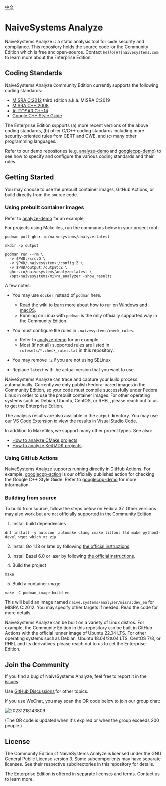 [中文](README.zh-CN.md)

# NaiveSystems Analyze

NaiveSystems Analyze is a static analysis tool for code security and compliance.
This repository holds the source code for the Community Edition which is free
and open-source. Contact `hello[AT]naivesystems.com` to learn more about the
Enterprise Edition.

## Coding Standards

NaiveSystems Analyze Community Edition currently supports the following coding
standards:

- [MISRA C:2012](https://misra.org.uk/product/misra-c2012-third-edition-first-revision/) third edition a.k.a. MISRA C:2019
- [MISRA C++:2008](https://misra.org.uk/product/misra-c2008/)
- [AUTOSAR C++14](https://www.autosar.org/fileadmin/standards/R22-11/AP/AUTOSAR_RS_CPP14Guidelines.pdf)
- [Google C++ Style Guide](https://naive.systems/styleguide/cppguide.html)

The Enterprise Edition supports (a) more recent versions of the above coding
standards, (b) other C/C++ coding standards including more security-oriented
rules from CERT and CWE, and (c) many other programming languages.

Refer to our demo repositories (e.g. [analyze-demo](https://github.com/naivesystems/analyze-demo)
and [googlecpp-demo](https://github.com/naivesystems/googlecpp-demo)) to see how
to specify and configure the various coding standards and their rules.

## Getting Started

You may choose to use the prebuilt container images, GitHub Actions, or build
directly from the source code.

### Using prebuilt container images

Refer to [analyze-demo](https://github.com/naivesystems/analyze-demo) for an
example.

For projects using Makefiles, run the commands below in your project root:

```
podman pull ghcr.io/naivesystems/analyze:latest

mkdir -p output

podman run --rm \
  -v $PWD:/src:O \
  -v $PWD/.naivesystems:/config:Z \
  -v $PWD/output:/output:Z \
  ghcr.io/naivesystems/analyze:latest \
  /opt/naivesystems/misra_analyzer -show_results
```

A few notes:

* You may use `docker` instead of `podman` here.
  * Read the wiki to learn more about how to run on
    [Windows](https://github.com/naivesystems/analyze/wiki/How-to-run-on-Windows)
    and
    [macOS](https://github.com/naivesystems/analyze/wiki/How-to-run-on-macOS).
  * Running on Linux with `podman` is the only officially supported way in the
    Community Edition.

* You must configure the rules in `.naivesystems/check_rules`.
  - Refer to
    [analyze-demo](https://github.com/naivesystems/analyze-demo/blob/master/.naivesystems/check_rules)
    for an example.
  - Most (if not all) supported rules are listed in `rulesets/*.check_rules.txt` in this repository.

* You may remove `:Z` if you are not using SELinux.

* Replace `latest` with the actual version that you want to use.

NaiveSystems Analyze can trace and capture your build process automatically.
Currently we only publish Fedora-based images in the Community Edition, so your
code must compile successfully under Fedora Linux in order to use the prebuilt
container images. For other operating systems such as Debian, Ubuntu, CentOS, or
RHEL, please reach out to us to get the Enterprise Edition.

The analysis results are also available in the `output` directory. You may use
our [VS Code Extension](https://marketplace.visualstudio.com/items?itemName=naivesystems.analyze)
to view the results in Visual Studio Code.

In addition to Makefiles, we support many other project types. See also:

* [How to analyze CMake projects](https://github.com/naivesystems/analyze/wiki/How-to-analyze-CMake-projects)
* [How to analyze Keil MDK projects](https://github.com/naivesystems/analyze/wiki/How-to-analyze-Keil-MDK-projects)

### Using GitHub Actions

NaiveSystems Analyze supports running directly in GitHub Actions. For example,
[googlecpp-action](https://github.com/naivesystems/googlecpp-action) is our
officially published action for checking the Google C++ Style Guide. Refer to
[googlecpp-demo](https://github.com/naivesystems/googlecpp-demo) for more
information.

### Building from source

To build from source, follow the steps below on Fedora 37. Other versions
may also work but are not officially supported in the Community Edition.

1. Install build dependencies

```
dnf install -y autoconf automake clang cmake libtool lld make python3-devel wget which xz zip
```

2. Install Go 1.18 or later by following [the official instructions](https://go.dev/doc/install).

3. Install Bazel 6.0 or later by following [the official instructions](https://bazel.build/install).

4. Build the project

```
make
```

5. Build a container image

```
make -C podman_image build-en
```

This will build an image named `naive.systems/analyzer/misra:dev_en` for MISRA
C:2012. You may specify other targets if needed. Read the code for more details.

NaiveSystems Analyze can be built on a variety of Linux distros. For example,
the Community Edition in this repository can be built in GitHub Actions with the
official runner image of Ubuntu 22.04 LTS. For other operating systems such as
Debian, Ubuntu 18.04/20.04 LTS, CentOS 7/8, or RHEL and its derivatives, please
reach out to us to get the Enterprise Edition.

## Join the Community

If you find a bug of NaiveSystems Analyze, feel free to report it in the [issues](https://github.com/naivesystems/analyze/issues).

Use [GitHub Discussions](https://github.com/naivesystems/analyze/discussions) for other topics.

If you use WeChat, you may scan the QR code below to join our group chat:

![20231218143809](https://github.com/naivesystems/analyze/assets/22113324/a3acb5eb-b5d5-4e7b-9720-f62d8690cb4c)

(The QR code is updated when it's expired or when the group exceeds 200 people.)

## License

The Community Edition of NaiveSystems Analyze is licensed under the GNU General
Public License version 3. Some subcomponents may have separate licenses. See
their respective subdirectories in this repository for details.

The Enterprise Edition is offered in separate licenses and terms. Contact us to
learn more.
